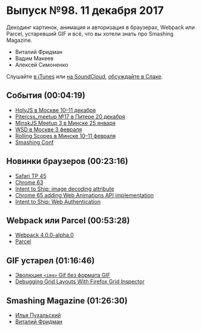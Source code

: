 # Выпуск №98. 11 декабря 2017

Декодинг картинок, анимация и авторизация в браузерах, Webpack или Parcel, устаревший GIF и всё, что вы хотели знать про Smashing Magazine.

- Виталий Фридман
- Вадим Макеев
- Алексей Симоненко

Слушайте [в iTunes](https://itunes.apple.com/ru/podcast/veb-standarty/id1080500016) или [на SoundCloud](https://soundcloud.com/web-standards/episode-98), [обсуждайте в Слаке](http://slack.web-standards.ru/).

## События (00:04:19)

- [HolyJS в Москве 10–11 декабря](https://holyjs-moscow.ru)
- [Pitercss_meetup №17 в Питере 20 декабря](https://pitercss.timepad.ru/event/627086/)
- [MinskJS Meetup 3 в Минске 25 января](http://minskjs.by/)
- [WSD в Москве 3 февраля](https://wsd.events/2018/02/03/)
- [Rolling Scopes в Минске 10–11 февраля](https://2018.conf.rollingscopes.com/)
- [Smashing Conf](https://smashingconf.com/)

## Новинки браузеров (00:23:16)

- [Safari TP 45](https://webkit.org/blog/8039/release-notes-for-safari-technology-preview-45/)
- [Chrome 63](https://developers.google.com/web/updates/2017/12/nic63)
- [Intent to Ship: image decoding attribute](https://groups.google.com/a/chromium.org/d/msg/Blink-dev/MbXp16hQclY/bQjegyrbAgAJ)
- [Chrome 65 adding Web Animations API implementation](https://twitter.com/dancwilson/status/938138635953692672)
- [Intent to Ship: Web Authentication](https://groups.google.com/d/msg/mozilla.dev.platform/tsevyqfBHLE/lccldWNNBwAJ)

## Webpack или Parcel (00:53:28)

- [Webpack 4.0.0-alpha.0](https://github.com/webpack/webpack/issues/6064)
- [Parcel](https://parceljs.org)

## GIF устарел (01:16:46)

- [Эволюция `<img>` Gif без формата GIF](https://habr.ru/p/343958/)
- [Debugging Grid Layouts With Firefox Grid Inspector](https://www.smashingmagazine.com/2017/12/grid-inspector/)

## Smashing Magazine (01:26:30)

- [Илья Пухальский](https://twitter.com/pukhalski)
- [Виталий Фридман](https://twitter.com/smashingmag)

